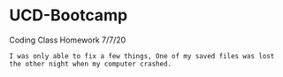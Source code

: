 # UCD-Bootcamp
Coding Class Homework 7/7/20
		 

	I was only able to fix a few things, One of my saved files was lost the other night when my computer crashed.